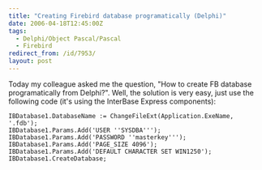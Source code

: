 ```yaml
---
title: "Creating Firebird database programatically (Delphi)"
date: 2006-04-18T12:45:00Z
tags:
  - Delphi/Object Pascal/Pascal
  - Firebird
redirect_from: /id/7953/
layout: post
---
```

Today my colleague asked me the question, "How to create FB database programatically from Delphi?". Well, the solution is very easy, just use the following code (it's using the InterBase Express components):

```delphi
IBDatabase1.DatabaseName := ChangeFileExt(Application.ExeName, '.fdb');
IBDatabase1.Params.Add('USER ''SYSDBA''');
IBDatabase1.Params.Add('PASSWORD ''masterkey''');
IBDatabase1.Params.Add('PAGE_SIZE 4096');
IBDatabase1.Params.Add('DEFAULT CHARACTER SET WIN1250');
IBDatabase1.CreateDatabase;
```